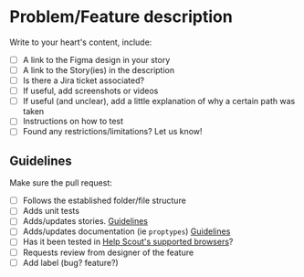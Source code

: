 # Problem/Feature description

Write to your heart's content, include:

- [ ] A link to the Figma design in your story
- [ ] A link to the Story(ies) in the description
- [ ] Is there a Jira ticket associated?
- [ ] If useful, add screenshots or videos
- [ ] If useful (and unclear), add a little explanation of why a certain path was taken
- [ ] Instructions on how to test
- [ ] Found any restrictions/limitations? Let us know!

## Guidelines

Make sure the pull request:

- [ ] Follows the established folder/file structure
- [ ] Adds unit tests
- [ ] Adds/updates stories. [Guidelines](https://hsds.helpscout.com/?path=/docs/%F0%9F%8F%A0-welcome-4-writing-stories--page)
- [ ] Adds/updates documentation (ie `proptypes`) [Guidelines](https://hsds.helpscout.com/?path=/docs/%F0%9F%8F%A0-welcome-3-writing-components--page)
- [ ] Has it been tested in [Help Scout's supported browsers](https://docs.helpscout.com/article/1292-supported-browsers-and-system-requirements)? 
- [ ] Requests review from designer of the feature
- [ ] Add label (bug? feature?)
